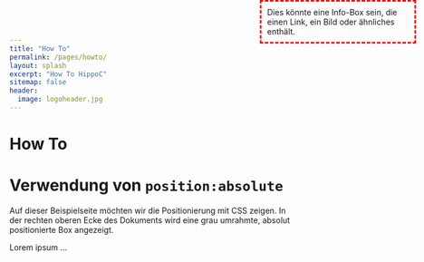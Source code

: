 ```yaml
---
title: "How To"
permalink: /pages/howto/
layout: splash
excerpt: "How To HippoC"
sitemap: false
header:
  image: logoheader.jpg
---
```


<style>
      main { 
        position: relative; 
     }
      #info-box {
	border: 3px dashed #F00;
	padding: 10px;
        position: absolute;
        right: 1em;
        top: 0;
        width: 250px;
     }

    </style>

<h1>How To</h1>

<h1>Verwendung von <code>position:absolute</code></h1>
      <p>Auf dieser Beispielseite möchten wir die Positionierung mit CSS zeigen. 
         In der rechten oberen Ecke des Dokuments wird eine grau umrahmte, absolut positionierte Box angezeigt.</p>
      <p>Lorem ipsum … </p>
      <div id="info-box">
        Dies könnte eine Info-Box sein, die einen Link, ein Bild oder ähnliches enthält. 
      </div>
   
